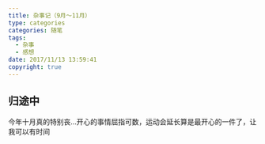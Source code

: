 ```yaml
---
title: 杂事记（9月～11月）
type: categories
categories: 随笔
tags: 
  - 杂事
  - 感想
date: 2017/11/13 13:59:41
copyright: true
---
```


## 归途中

今年十月真的特别丧...开心的事情屈指可数，运动会延长算是最开心的一件了，让我可以有时间

